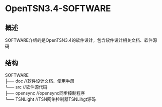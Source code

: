 # OpenTSN3.4-SOFTWARE

## 概述

SOFTWARE介绍的是OpenTSN3.4的软件设计，包含软件设计相关文档、软件源码
## 结构  
SOFTWARE  
  ├── doc                   //软件设计文档、使用手册  
  └── src                   //软件源代码   
	  ├── opensync               //opensync同步控制程序	    
	  └── TSNLight               //TSN网络控制器TSNLihgt源码   	


